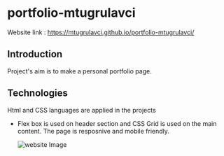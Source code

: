 # portfolio-mtugrulavci

Website link : https://mtugrulavci.github.io/portfolio-mtugrulavci/

## Introduction

Project's aim is to make a personal portfolio page.

## Technologies

Html and CSS languages are applied in the projects

- Flex box is used on header section and CSS Grid is used on the main content. The page is resposnive and mobile friendly.

  ![website Image](./images/pageImage.png)
